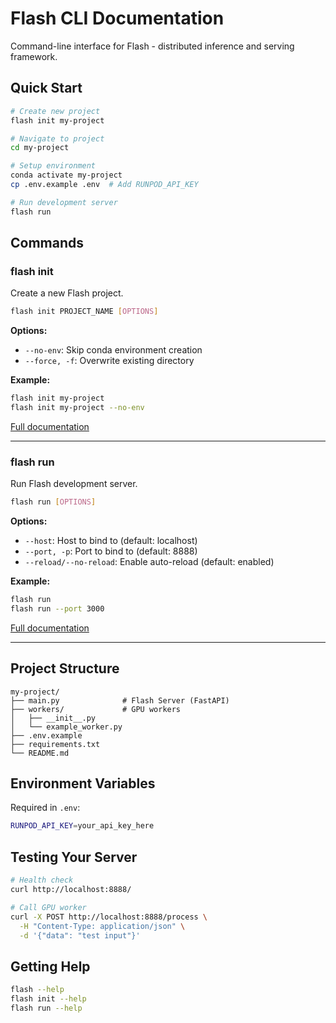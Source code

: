 # Flash CLI Documentation

Command-line interface for Flash - distributed inference and serving framework.

## Quick Start

```bash
# Create new project
flash init my-project

# Navigate to project
cd my-project

# Setup environment
conda activate my-project
cp .env.example .env  # Add RUNPOD_API_KEY

# Run development server
flash run
```

## Commands

### flash init

Create a new Flash project.

```bash
flash init PROJECT_NAME [OPTIONS]
```

**Options:**
- `--no-env`: Skip conda environment creation
- `--force, -f`: Overwrite existing directory

**Example:**
```bash
flash init my-project
flash init my-project --no-env
```

[Full documentation](./flash-init.md)

---

### flash run

Run Flash development server.

```bash
flash run [OPTIONS]
```

**Options:**
- `--host`: Host to bind to (default: localhost)
- `--port, -p`: Port to bind to (default: 8888)
- `--reload/--no-reload`: Enable auto-reload (default: enabled)

**Example:**
```bash
flash run
flash run --port 3000
```

[Full documentation](./flash-run.md)

---

## Project Structure

```
my-project/
├── main.py              # Flash Server (FastAPI)
├── workers/             # GPU workers
│   ├── __init__.py
│   └── example_worker.py
├── .env.example
├── requirements.txt
└── README.md
```

## Environment Variables

Required in `.env`:
```bash
RUNPOD_API_KEY=your_api_key_here
```

## Testing Your Server

```bash
# Health check
curl http://localhost:8888/

# Call GPU worker
curl -X POST http://localhost:8888/process \
  -H "Content-Type: application/json" \
  -d '{"data": "test input"}'
```

## Getting Help

```bash
flash --help
flash init --help
flash run --help
```
